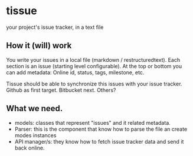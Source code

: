 # tissue

your project's issue tracker, in a text file

## How it (will) work  

You write your issues in a local file (markdown / restructuredtext). Each section is an issue (starting level configurable). 
At the top or bottom you can add metadata: Online id, status, tags, milestone, etc. 

Tissue should be able to synchronize this issues with your issue tracker. Github as first target. Bitbucket next. Others? 


## What we need. 

- models: classes that represent "issues" and it related metadata. 
- Parser: this is the component that know how to parse the file an create modes instances
- API manager/s: they know how to fetch issue tracker data and send it back online.   









